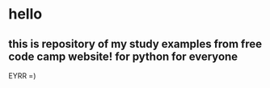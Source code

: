 # hello 

## this is repository of my study examples from free code camp website! for python for everyone

EYRR =)
